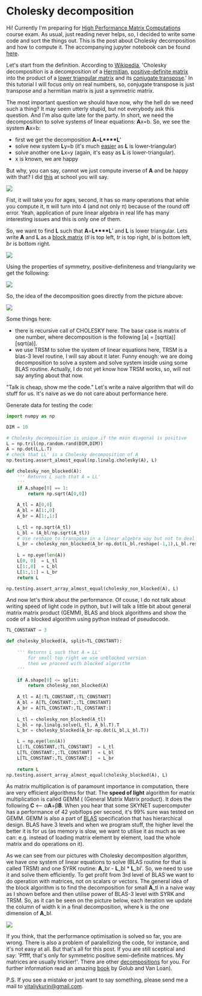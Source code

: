 # Cholesky decomposition

Hi! Currently I'm preparing for [High Performance Matrix Computations](http://hpac.rwth-aachen.de/teaching/hpmc-16/) course exam. As usual, just reading never helps, so, I decided to write some code and sort the things out. This is the post about Cholesky decomposition and how to compute it. The accompanying jupyter notebook can be found [here](https://github.com/yobibyte/rwth-hpmc/blob/master/cholesky.ipynb).

Let's start from the definition. According to [Wikipedia](https://en.wikipedia.org/wiki/Cholesky_decomposition), 'Cholesky decomposition is a decomposition of a [Hermitian](https://en.wikipedia.org/wiki/Hermitian_matrix), [positive-definite matrix](https://en.wikipedia.org/wiki/Positive-definite_matrix) into the product of a [lower triangular matrix](https://en.wikipedia.org/wiki/Lower_triangular_matrix) and its [conjugate transpose](https://en.wikipedia.org/wiki/Conjugate_transpose).' In this tutorial I will focus only on real numbers, so, conjugate transpose is just transpose and a hermitian matrix is just a symmetric matrix.

The most important question we should have now, why the hell do we need such a thing? It may seem utterly stupid, but not everybody ask this question. And I'm also quite late for the party. In short, we need the decomposition to solve systems of linear equations: **A**x=b. So, we see the system **A**x=b:

* first we get the decomposition **A**=**L****L**'
* solve new system **L**y=b (it's much [easier](https://en.wikipedia.org/wiki/Triangular_matrix#Forward_and_back_substitution) as **L** is lower-triangular)
* solve another one **L**x=y (again, it's easy as **L** is lower-triangular). 
* x is known, we are happy

But why, you can say, cannot we just compute inverse of **A** and be happy with that? I did [this](https://en.wikipedia.org/wiki/Invertible_matrix#Analytic_solution) at school you will say.

<img class='center' src="pics/cholesky/board.jpg"/>

Fist, it will take you for ages, second, it has so many operations that while you compute it, π will turn into 4 (and not only π) because of the round off error. Yeah, application of pure linear algebra in real life has many interesting issues and this is only one of them. 

So, we want to find **L** such that **A**=**L****L**' and **L** is lower triangular. Lets write **A** and **L** as a [block matrix](https://en.wikipedia.org/wiki/Block_matrix) (*tl* is top left, *tr* is top right, *bl* is bottom left, *br* is bottom right. 

<img class='center' src="pics/cholesky/block_matrices.png"/>

Using the properties of symmetry, positive-definiteness and triangularity we get the following:

<img class='center' src="pics/cholesky/cholesky_blocks.png"/>

So, the idea of the decomposition goes directly from the picture above:

<img class='center' src="pics/cholesky/cholesky_alg.png"/>

Some things here:
  * there is recursive call of CHOLESKY here. The base case is matrix of one number, where decomposition is the following [a] = [sqrt(a)][sqrt(a)].
  * we use TRSM to solve the system of linear equations here, TRSM is a blas-3 level routine, I will say about it later. Funny enough: we are doing decomposition to solve a system and solve system inside using some BLAS routine. Actually, I do not yet know how TRSM works, so, will not say anyting about that now.

"Talk is cheap, show me the code." Let's write a naive algorithm that will do stuff for us. It's naive as we do not care about performance here.

Generate data for testing the code:

```python
import numpy as np

DIM = 10

# Cholesky decomposition is unique if the main diagonal is positive
L = np.tril(np.random.rand(DIM,DIM))
A = np.dot(L,L.T)
# check that LL' is a Cholesky decomposition of A
np.testing.assert_almost_equal(np.linalg.cholesky(A), L)
```

```python
def cholesky_non_blocked(A):
    ''' Returns L such that A = LL'
    '''
    if A.shape[0] == 1:
        return np.sqrt(A[0,0])
    
    A_tl = A[0,0]
    A_bl = A[1:,0]
    A_br = A[1:,1:]
    
    L_tl = np.sqrt(A_tl)
    L_bl = (A_bl/np.sqrt(A_tl))
    # Use reshape to transpose in a linear algebra way but not to deal with np.matrix
    L_br = cholesky_non_blocked(A_br-np.dot(L_bl.reshape(-1,1),L_bl.reshape((1,-1))))
    
    L = np.eye(len(A))
    L[0, 0]  = L_tl
    L[1:,0]  = L_bl
    L[1:,1:] = L_br
    return L

np.testing.assert_array_almost_equal(cholesky_non_blocked(A), L)
```
And now let's think about the performance. Of couse, I do not talk about writing speed of light code in python, but I will talk a little bit about general matrix matrix product (GEMM), BLAS and block algorithms and show the code of a blocked algorithm using python instead of pseudocode.

```python
TL_CONSTANT = 3

def cholesky_blocked(A, split=TL_CONSTANT):
    
    ''' Returns L such that A = LL'
        for small top right we use unblocked version
        then we proceed with blocked algorithm
    '''

    if A.shape[0] <= split:
        return cholesky_non_blocked(A)
        
    A_tl = A[:TL_CONSTANT,:TL_CONSTANT]
    A_bl = A[TL_CONSTANT:,:TL_CONSTANT]
    A_br = A[TL_CONSTANT:,TL_CONSTANT:]
    
    L_tl = cholesky_non_blocked(A_tl)
    L_bl = np.linalg.solve(L_tl, A_bl.T).T
    L_br = cholesky_blocked(A_br-np.dot(L_bl,L_bl.T))

    L = np.eye(len(A))
    L[:TL_CONSTANT,:TL_CONSTANT]  = L_tl    
    L[TL_CONSTANT:,:TL_CONSTANT]  = L_bl
    L[TL_CONSTANT:,TL_CONSTANT:]  = L_br
 
    return L
np.testing.assert_array_almost_equal(cholesky_blocked(A), L)
```

As matrix multiplication is of paramount importance in computation, there are very efficient algorithms for that. The **speed of light** algorithm for matrix multiplication is called GEMM ( (General Matrix Matrix product). It does the following **C** <-- α**A**+β**B**. When you hear that some SKYNET supercomputer has a performance of 42 yobiflops per second, it's 99% sure was tested on GEMM. GEMM is also a part of [BLAS](https://en.wikipedia.org/wiki/Basic_Linear_Algebra_Subprograms) specification that has hierarchical design. BLAS have 3 levels and when we program stuff, the higher level the better it is for us (as memory is slow, we want to utilise it as much as we can: e.g. instead of loading matrix element by element, load the whole matrix and do operations on it). 

As we can see from our pictures with Cholesky decomposition algorithm, we have one system of linear equations to solve (BLAS routine for that is called TRSM) and one SYRK routine: **A**_br - **L**_bl * **L**_bl'. So, we need to use it and solve them efficiently. To get profit from 3rd level of BLAS we want to do operation with matrices, not on scalars or vectors. The general idea of the block algorithm is to find the decomposition for small **A**_tl in a naive way as I shown before and then utilise power of BLAS-3 level with SYRK and TRSM. So, as it can be seen on the picture below, each iteration we update the column of width k in a final decomposition, where k is the one dimension of **A**_bl. 

<img class='center' src="pics/cholesky/cholesky_schema.png"/>

If you think, that the performance optimisation is solved so far, you are wrong. There is also a problem of paralellizing the code, for instance, and it's not easy at all. But that's all for this post. If you are still sceptical and say: 'Pffff, that's only for symmetric positive semi-definite matrices. My matrices are usually trickier!'. There are other [decompositions](https://en.wikipedia.org/wiki/Matrix_decomposition) for you. For further information read an amazing [book](https://www.amazon.com/Computations-Hopkins-Studies-Mathematical-Sciences/dp/B00BD2DVIC/) by Golub and Van Loan).

P.S. If you see a mistake or just want to say something, please send me a mail to <a href="mailto:vitaliykurin@gmail.com">vitaliykurin@gmail.com</a>.
